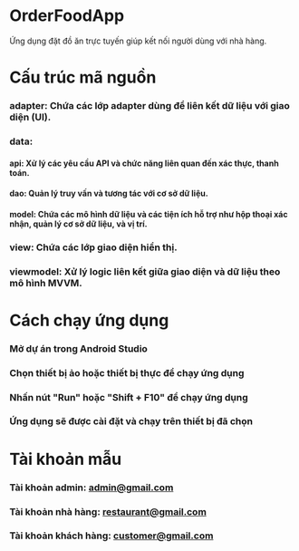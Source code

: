 # OrderFoodApp
Ứng dụng đặt đồ ăn trực tuyến giúp kết nối người dùng với nhà hàng.
# Cấu trúc mã nguồn
### adapter: Chứa các lớp adapter dùng để liên kết dữ liệu với giao diện (UI).
### data:
#### api: Xử lý các yêu cầu API và chức năng liên quan đến xác thực, thanh toán.
#### dao: Quản lý truy vấn và tương tác với cơ sở dữ liệu.
#### model: Chứa các mô hình dữ liệu và các tiện ích hỗ trợ như hộp thoại xác nhận, quản lý cơ sở dữ liệu, và vị trí.
### view: Chứa các lớp giao diện hiển thị.
### viewmodel: Xử lý logic liên kết giữa giao diện và dữ liệu theo mô hình MVVM.
# Cách chạy ứng dụng
### Mở dự án trong Android Studio
### Chọn thiết bị ảo hoặc thiết bị thực để chạy ứng dụng
### Nhấn nút "Run" hoặc "Shift + F10" để chạy ứng dụng
### Ứng dụng sẽ được cài đặt và chạy trên thiết bị đã chọn
# Tài khoản mẫu
### Tài khoản admin: admin@gmail.com
### Tài khoản nhà hàng: restaurant@gmail.com    
### Tài khoản khách hàng: customer@gmail.com
